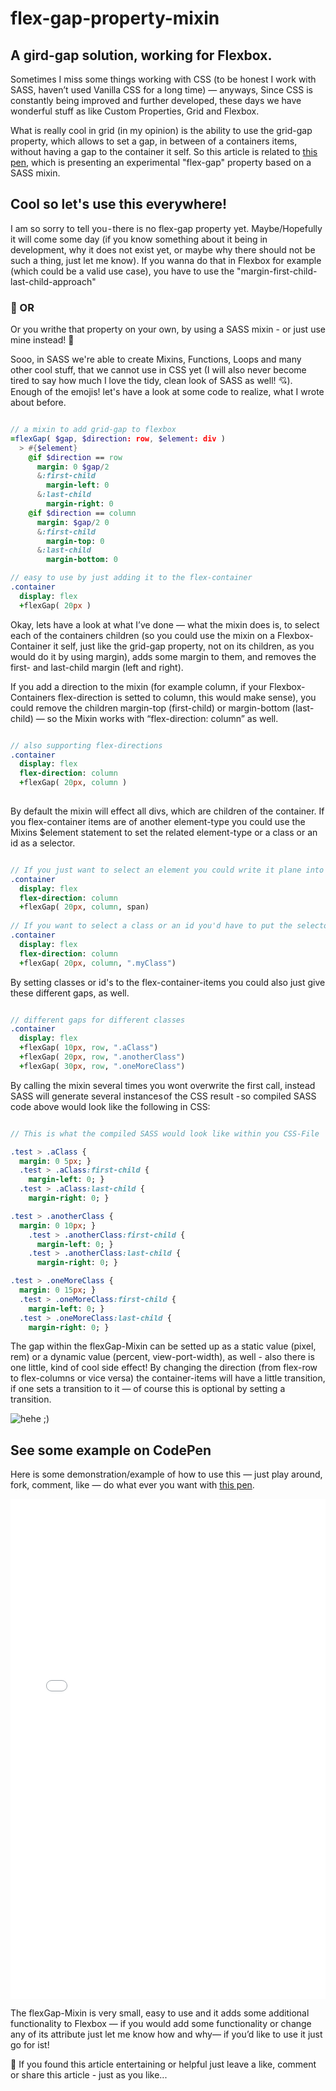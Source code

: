 # flex-gap-property-mixin

## A gird-gap solution, working for Flexbox.

Sometimes I miss some things working with CSS (to be honest I work with SASS, haven’t used Vanilla CSS for a long time) — anyways, Since CSS is constantly being improved and further developed, these days we have wonderful stuff as like Custom Properties, Grid and Flexbox.

What is really cool in grid (in my opinion) is the ability to use the grid-gap property, which allows to set a gap, in between of a containers items, without having a gap to the container it self. So this article is related to [this pen](https://codepen.io/lazercaveman/pen/bGbMZgd), which is presenting an experimental "flex-gap" property based on a SASS mixin.

## Cool so let's use this everywhere!

I am so sorry to tell you - there is no flex-gap property yet. Maybe/Hopefully it will come some day (if you know something about it being in development, why it does not exist yet, or maybe why there should not be such a thing, just let me know). If you wanna do that in Flexbox for example (which could be a valid use case), you have to use the "margin-first-child-last-child-approach"

### 🙌 OR

Or you writhe that property on your own, by using a SASS mixin - or just use mine instead! 🎉

Sooo, in SASS we're able to create Mixins, Functions, Loops and many other cool stuff, that we cannot use in CSS yet (I will also never become tired to say how much I love the tidy, clean look of SASS as well! 💘). Enough of the emojis! let's have a look at some code to realize, what I wrote about before.

```sass

// a mixin to add grid-gap to flexbox
=flexGap( $gap, $direction: row, $element: div )
  > #{$element}
    @if $direction == row
      margin: 0 $gap/2
      &:first-child
        margin-left: 0
      &:last-child
        margin-right: 0
    @if $direction == column
      margin: $gap/2 0
      &:first-child
        margin-top: 0
      &:last-child
        margin-bottom: 0

// easy to use by just adding it to the flex-container
.container
  display: flex
  +flexGap( 20px )

```

Okay, lets have a look at what I’ve done — what the mixin does is, to select each of the containers children (so you could use the mixin on a Flexbox-Container it self, just like the grid-gap property, not on its children, as you would do it by using margin), adds some margin to them, and removes the first- and last-child margin (left and right).

If you add a direction to the mixin (for example column, if your Flexbox-Containers flex-direction is setted to column, this would make sense), you could remove the children margin-top (first-child) or margin-bottom (last-child) — so the Mixin works with “flex-direction: column” as well.

```sass

// also supporting flex-directions
.container
  display: flex
  flex-direction: column
  +flexGap( 20px, column )
	
```

By default the mixin will effect all divs, which are children of the container. If you flex-container items are of another element-type you could use the Mixins $element statement to set the related element-type or a class or an id as a selector.

```sass

// If you just want to select an element you could write it plane into the mixin.
.container
  display: flex
  flex-direction: column
  +flexGap( 20px, column, span)
	
// If you want to select a class or an id you'd have to put the selector into quote marks.
.container
  display: flex
  flex-direction: column
  +flexGap( 20px, column, ".myClass")

```

By setting classes or id's to the flex-container-items you could also just give these different gaps, as well.

```sass

// different gaps for different classes
.container
  display: flex
  +flexGap( 10px, row, ".aClass")
  +flexGap( 20px, row, ".anotherClass")
  +flexGap( 30px, row, ".oneMoreClass")

```

By calling the mixin several times you wont overwrite the first call, instead SASS will generate several instances of the CSS result - so compiled SASS code above would look like the following in CSS:

```sass

// This is what the compiled SASS would look like within you CSS-File

.test > .aClass {
  margin: 0 5px; }
  .test > .aClass:first-child {
    margin-left: 0; }
  .test > .aClass:last-child {
    margin-right: 0; }

.test > .anotherClass {
  margin: 0 10px; }
    .test > .anotherClass:first-child {
      margin-left: 0; }
    .test > .anotherClass:last-child {
      margin-right: 0; }

.test > .oneMoreClass {
  margin: 0 15px; }
  .test > .oneMoreClass:first-child {
    margin-left: 0; }
  .test > .oneMoreClass:last-child {
    margin-right: 0; }

```

The gap within the flexGap-Mixin can be setted up as a static value (pixel, rem) or a dynamic value (percent, view-port-width), as well - also there is one little, kind of cool side effect! By changing the direction (from flex-row to flex-columns or vice versa) the container-items will have a little transition, if one sets a transition to it — of course this is optional by setting a transition.

![hehe ;)](https://media.giphy.com/media/VGs4AxrJBk9aw/giphy.gif)



## See some example on CodePen

Here is some demonstration/example of how to use this — just play around, fork, comment, like — do what ever you want with [this pen](https://codepen.io/lazercaveman/pen/bGbMZgd).

<iframe height="800" style="width: 100%;" scrolling="no" title="Experimental Flex-Gap Mixins " src="//codepen.io/lazercaveman/embed/bGbMZgd/?height=265&theme-id=0&default-tab=result" frameborder="no" allowtransparency="true" allowfullscreen="true">
  See the Pen <a href='https://codepen.io/lazercaveman/pen/bGbMZgd/'>Experimental Flex-Gap Mixins </a> by Ali Soueidan
  (<a href='https://codepen.io/lazercaveman'>@lazercaveman</a>) on <a href='https://codepen.io'>CodePen</a>.
</iframe>

The flexGap-Mixin is very small, easy to use and it adds some additional functionality to Flexbox — if you would add some functionality or change any of its attribute just let me know how and why— if you’d like to use it just go for ist!

👏 If you found this article entertaining or helpful just leave a like, comment or share this article - just as you like...